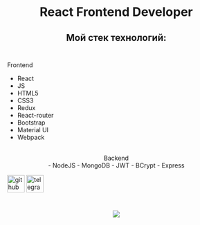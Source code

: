 # <div align="center">React Frontend Developer</div>

## <div align="center">Мой стек технологий:</div> <br/>
<div align="start">Frontend <br/> 
  <ul><li>React</li>
  <li>JS</li>
  <li>HTML5</li>
  <li>CSS3</li>
  <li>Redux</li>
  <li>React-router</li>
  <li>Bootstrap</li>
  <li>Material UI</li>
    <li>Webpack</li></ul></div>
  <br/>
  <div align="center">Backend <br/> 
  - NodeJS
  - MongoDB
  - JWT
  - BCrypt
  - Express</div>




[<img src='https://cdn.jsdelivr.net/npm/simple-icons@3.0.1/icons/github.svg' alt='github' height='40'>](https://github.com/zxcviolence)  [<img src='https://cdn.jsdelivr.net/npm/simple-icons@3.0.1/icons/telegram.svg' alt='telegram' height='40'>](t.me/Yakubov775)  

# <div align="center">![](https://github-readme-stats.vercel.app/api/top-langs/?username=zxcviolence&theme=dark&hide_border=true&include_all_commits=false&count_private=false&layout=compact)</div>

